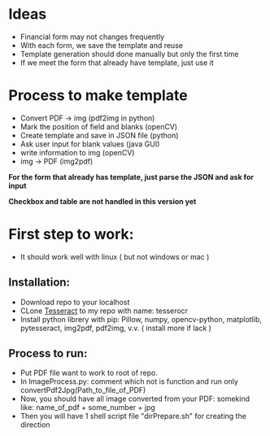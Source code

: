 # Ideas
* Financial form may not changes frequently
* With each form, we save the template and reuse
* Template generation should done manually but only the first time
* If we meet the form that already have template, just use it
# Process to make template
* Convert PDF -> img (pdf2img in python)
* Mark the position of field and blanks (openCV)
* Create template and save in JSON file (python)
* Ask user input for blank values (java GUI)
* write information to img (openCV)
* img -> PDF (img2pdf)

**For the form that already has template, just parse the JSON and ask for input**

**Checkbox and table are not handled in this version yet**


# First step to work:
- It should work well with linux ( but not windows or mac )

## Installation:
- Download repo to your localhost
- CLone [Tesseract](https://github.com/sirfz/tesserocr) to my repo with name: tesserocr
- Install python librery with pip: Pillow, numpy, opencv-python, matplotlib, pytesseract, img2pdf, pdf2img, v.v. ( install more if lack )

## Process to run:
- Put PDF file want to work to root of repo.
- In ImageProcess.py: comment which not is function and run only convertPdf2Jpg(Path_to_file_of_PDF)
- Now, you should have all image converted from your PDF: somekind like: name_of_pdf + some_number + jpg
- Then you will have 1 shell script file "dirPrepare.sh" for creating the direction
